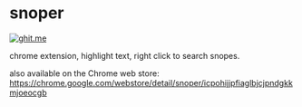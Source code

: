 snoper
========
[![ghit.me](https://ghit.me/badge.svg?repo=boomeasy/snoper)](https://ghit.me/repo/boomeasy/snoper)

chrome extension, highlight text, right click to search snopes.

also available on the Chrome web store: https://chrome.google.com/webstore/detail/snoper/icpohijjpfiaglbjcjpndgkkmjoeocgb

